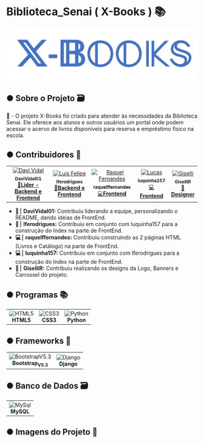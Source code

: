 <!DOCTYPE html>
<html>
    <head>
        <meta charset="UTF-8">
    </head>
    <body>
        <h1>Biblioteca_Senai ( X-Books ) 📚</h1>
        <img src="assets-README/azul-caixa.png" alt="Logo do X-Books">
        <h2>● Sobre o Projeto 🗃️</h2>
        <p>📌 - O projeto X-Books foi criado para atender às necessidades da Biblioteca Senai. Ele oferece aos alunos e outros usuários um portal onde podem acessar o acervo de livros disponíveis para reserva e empréstimo físico na escola.</p>
        <h2>● Contribuidores 👥</h2>
        <table align="center" style="justify-content:center;">
          <tr>
            <td align="center"><a href="https://github.com/DaviVidal01"><img src="https://avatars.githubusercontent.com/u/118399810?v=4" width="100px;" alt="Davi Vidal"/><br /><sub><b>DaviVidal01</b></sub></a><br/><a href="https://github.com/DaviVidal01/Biblioteca_Senai/commits?author=DaviVidal01">🎩<span><strong>Líder - Backend e Frontend</strong></span></a></td>
            <td align="center"><a href="https://github.com/lferodrigues"><img src="https://avatars.githubusercontent.com/u/65414548?v=4" width="100px;" alt="Luis Felipe"/><br /><sub><b>lferodrigues</b></sub></a><br/><a href="https://github.com/DaviVidal01/Biblioteca_Senai/commits?author=lferodrigues">🚀<span><strong>Backend e Frontend</strong></span></a></td>
            <td align="center"><a href="https://github.com/raquelffernandes"><img src="https://avatars.githubusercontent.com/u/131733622?v=4" width="100px;" alt="Raquel Fernandes"/><br /><sub><b>raquelffernandes</b></sub></a><br/><a href="https://github.com/DaviVidal01/Biblioteca_Senai/commits?author=raquelffernandes">💻<span><strong>Frontend</strong></span></a></td> 
            <td align="center"><a href="https://github.com/luquinha157"><img src="https://avatars.githubusercontent.com/u/131728136?v=4" width="100px;" alt="Lucas"/><br /><sub><b>luquinha157</b></sub></a><br/><a href="https://github.com/DaviVidal01/Biblioteca_Senai/commits?author=luquinha157">💻<span><strong>Frontend</strong></span></a></td>
            <td align="center"><a href="https://github.com/GiselliR"><img src="https://avatars.githubusercontent.com/u/131727965?v=4" width="100px;" alt="Giselli"/><br /><sub><b>GiselliR</b></sub></a><br/><a href="https://github.com/DaviVidal01/Biblioteca_Senai/commits?author=GiselliR">🎨<span><strong>Designer</strong></span></a></td>
          </tr>
        </table>
        <ul type="square">
            <li><strong>🎩┆ DaviVidal01:</strong> Contribuiu liderando a equipe, personalizando o README, dando ideias de FrontEnd.</li>
            <li><strong>🚀┆ lferodrigues:</strong> Contribuiu em conjunto com luquinha157 para a construção do Index na parte de FrontEnd.</li>
            <li><strong>💻┆ raquelffernandes:</strong> Contribuiu construindo as 2 páginas HTML (Livros e Catálogo) na parte de FrontEnd.</li>
            <li><strong>💻┆ luquinha157:</strong> Contribuiu em conjunto com lferodrigues para a construção do Index na parte de FrontEnd.</li>
            <li><strong>🎨┆ GiselliR:</strong> Contribuiu realizando os designs da Logo, Banners e Carrossel do projeto.</li>
        </ul>
        <h2>● Programas 📚</h2>
        <table>
          <tr>
            <td align="center"><img src="https://cdn.jsdelivr.net/gh/devicons/devicon/icons/html5/html5-original-wordmark.svg" width="50px" alt="HTML5"/><br/><strong>HTML5</strong></td>
            <td align="center"><img src="https://cdn.jsdelivr.net/gh/devicons/devicon/icons/css3/css3-original-wordmark.svg" width="50px" alt="CSS3"/><br/><strong>CSS3</strong></td>
            <td align="center"><img src="https://cdn.jsdelivr.net/gh/devicons/devicon/icons/python/python-original.svg" width="50px" alt="Python"/><br/><strong>Python</strong></td>
          </tr>
        </table>
        <h2>● Frameworks 🤖</h2>
        <table>
          <tr>
            <td align="center"><img src="https://cdn.jsdelivr.net/gh/devicons/devicon/icons/bootstrap/bootstrap-original.svg" width="50px" alt="BootstrapV5.3"/><br/><strong>Bootstrap<sub>V5.3</sub></strong></td>
            <td align="center"><img src="https://cdn.jsdelivr.net/gh/devicons/devicon/icons/django/django-plain.svg" width="50px" alt="Django"/><br/><strong>Django</strong></td>
          </tr>
        </table>
        <h2>● Banco de Dados 🗃️</h2>
        <table>
          <tr>
            <td align="center"><img src="https://cdn.jsdelivr.net/gh/devicons/devicon/icons/mysql/mysql-original-wordmark.svg" width="100px" alt="MySql"/><br/><strong>MySQL</strong></td>
          </tr>
        </table>
        <h2>● Imagens do Projeto 📖</h2>
        <div display="flex">
            <img src="" width="500px">
            <img src="" width="500px">
            <img src="" width="500px">
        </div>
    </body>
</html>
